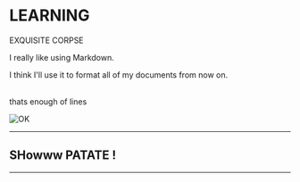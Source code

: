 # LEARNING
EXQUISITE CORPSE
<p>I really like using Markdown.</p>

<p>I think I'll use it to format all of my documents from now on.</p>
<br> thats enough of lines </p>

![OK](https://syspro3god.github.io/syspro3god/sajtovi/grupa1/FruljSajt/ragecomic12345.jpg)

-------
## SHowww PATATE !

*******